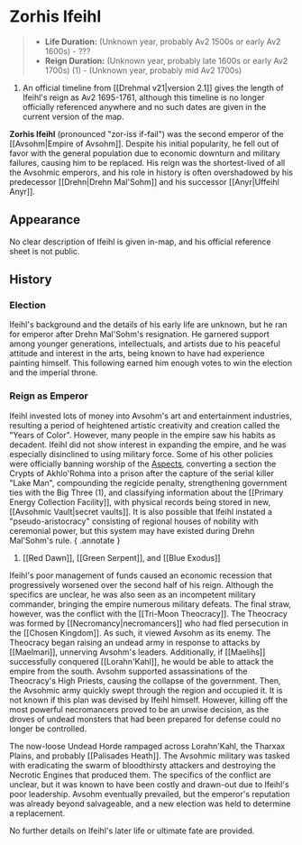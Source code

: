 # Zorhis Ifeihl

<div class="annotate" markdown>

> - **Life Duration:** (Unknown year, probably Av2 1500s or early Av2 1600s) - ???
> - **Reign Duration:** (Unknown year, probably late 1600s or early Av2 1700s) (1) - (Unknown year, probably mid Av2 1700s)

</div>

1. An official timeline from [[Drehmal v21|version 2.1]] gives the length of Ifeihl's reign as Av2 1695-1761, although this timeline is no longer officially referenced anywhere and no such dates are given in the current version of the map.

**Zorhis Ifeihl** (pronounced "zor-iss if-fail") was the second emperor of the [[Avsohm|Empire of Avsohm]]. Despite his initial popularity, he fell out of favor with the general population due to economic downturn and military failures, causing him to be replaced. His reign was the shortest-lived of all the Avsohmic emperors, and his role in history is often overshadowed by his predecessor [[Drehn|Drehn Mal'Sohm]] and his successor [[Anyr|Uffeihl Anyr]].

## Appearance

No clear description of Ifeihl is given in-map, and his official reference sheet is not public.

## History

### Election

Ifeihl's background and the details of his early life are unknown, but he ran for emperor after Drehn Mal'Sohm's resignation. He garnered support among younger generations, intellectuals, and artists due to his peaceful attitude and interest in the arts, being known to have had experience painting himself. This following earned him enough votes to win the election and the imperial throne.

### Reign as Emperor

Ifeihl invested lots of money into Avsohm's art and entertainment industries, resulting a period of heightened artistic creativity and creation called the "Years of Color". However, many people in the empire saw his habits as decadent. Ifeihl did not show interest in expanding the empire, and he was especially disinclined to using military force. Some of his other policies were officially banning worship of the [Aspects](/Lore/Higher_Beings/Aspects/), converting a section the Crypts of Akhlo'Rohma into a prison after the capture of the serial killer "Lake Man", compounding the regicide penalty, strengthening government ties with the Big Three (1), and classifying information about the [[Primary Energy Collection Facility]], with physical records being stored in new, [[Avsohmic Vault|secret vaults]]. It is also possible that Ifeihl instated a "pseudo-aristocracy" consisting of regional houses of nobility with ceremonial power, but this system may have existed during Drehn Mal'Sohm's rule.
{ .annotate }

1. [[Red Dawn]], [[Green Serpent]], and [[Blue Exodus]]

Ifeihl's poor management of funds caused an economic recession that progressively worsened over the second half of his reign. Although the specifics are unclear, he was also seen as an incompetent military commander, bringing the empire numerous military defeats. The final straw, however, was the conflict with the [[Tri-Moon Theocracy]]. The Theocracy was formed by [[Necromancy|necromancers]] who had fled persecution in the [[Chosen Kingdom]]. As such, it viewed Avsohm as its enemy. The Theocracy began raising an undead army in response to attacks by [[Maelmari]], unnerving Avsohm's leaders. Additionally, if [[Maelihs]] successfully conquered [[Lorahn'Kahl]], he would be able to attack the empire from the south. Avsohm supported assassinations of the Theocracy's High Priests, causing the collapse of the government. Then, the Avsohmic army quickly swept through the region and occupied it. It is not known if this plan was devised by Ifeihl himself. However, killing off the most powerful necromancers proved to be an unwise decision, as the droves of undead monsters that had been prepared for defense could no longer be controlled. 

The now-loose Undead Horde rampaged across Lorahn'Kahl, the Tharxax Plains, and probably [[Palisades Heath]]. The Avsohmic military was tasked with eradicating the swarm of bloodthirsty attackers and destroying the Necrotic Engines that produced them. The specifics of the conflict are unclear, but it was known to have been costly and drawn-out due to Ifeihl's poor leadership. Avsohm eventually prevailed, but the emperor's reputation was already beyond salvageable, and a new election was held to determine a replacement.

No further details on Ifeihl's later life or ultimate fate are provided.
